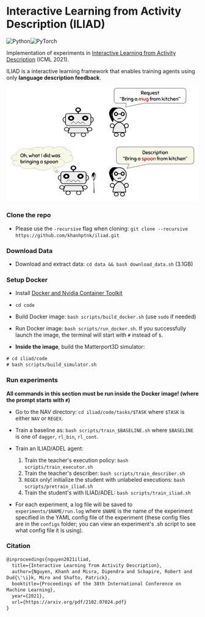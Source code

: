 # Interactive Learning from Activity Description (ILIAD)

<img alt="Python" src="https://img.shields.io/badge/python-%2314354C.svg?style=for-the-badge&logo=python&logoColor=white"/><img alt="PyTorch" src="https://img.shields.io/badge/PyTorch-%23EE4C2C.svg?style=for-the-badge&logo=PyTorch&logoColor=white" />

Implementation of experiments in [Interactive Learning from Activity Description](https://arxiv.org/pdf/2102.07024.pdf) (ICML 2021).

ILIAD is a interactive learning framework that enables training agents using only **language description feedback**.

![](images/illustration.png)

### Clone the repo

- Please use the `-recursive` flag when cloning: `git clone --recursive https://github.com/khanhptnk/iliad.git`

### Download Data

- Download and extract data: `cd data && bash download_data.sh` (3.1GB)

### Setup Docker

- Install [Docker and Nvidia Container Toolkit](https://docs.nvidia.com/datacenter/cloud-native/container-toolkit/install-guide.html#docker)

- `cd code`

- Build Docker image: `bash scripts/build_docker.sh` (use `sudo` if needed)

- Run Docker image: `bash scripts/run_docker.sh`. If you successfully launch the image, the terminal will start with `#` instead of `$`.

- **Inside the image**, build the Matterport3D simulator:

```
# cd iliad/code
# bash scripts/build_simulator.sh
```

### Run experiments

**All commands in this section must be run inside the Docker image! (where the prompt starts with `#`)**

- Go to the NAV directory: `cd iliad/code/tasks/$TASK` where `$TASK` is either `NAV` or `REGEX`.

- Train a baseline as: `bash scripts/train_$BASELINE.sh` where `$BASELINE` is one of `dagger`, `rl_bin`, `rl_cont`.

- Train an ILIAD/ADEL agent:

  1) Train the teacher's execution policy: `bash scripts/train_executor.sh`
  2) Train the teacher's describer: `bash scripts/train_describer.sh`
  3) `REGEX` only! initialize the student with unlabeled executions: `bash scripts/pretrain_iliad.sh`
  4) Train the student's with ILIAD/ADEL: `bash scripts/train_iliad.sh`

- For each experiment, a log file will be saved to `experiments/$NAME/run.log` where `$NAME` is the name of the experiment specified in the YAML config file of the experiment (these config files are in the `configs` folder; you can view an experiment's .sh script to see what config file it is using).

### Citation

```
@inproceedings{nguyen2021iliad,
  title={Interactive Learning from Activity Description},
  author={Nguyen, Khanh and Misra, Dipendra and Schapire, Robert and Dud{\'\i}k, Miro and Shafto, Patrick},
  booktitle={Proceedings of the 38th International Conference on Machine Learning},
  year={2021},
  url={https://arxiv.org/pdf/2102.07024.pdf}
}
```

